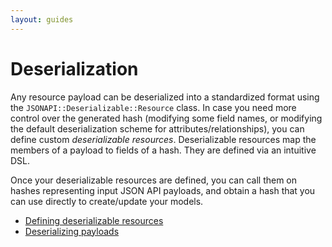 ```yaml
---
layout: guides
---
```

# Deserialization

Any resource payload can be deserialized into a standardized format using the
`JSONAPI::Deserializable::Resource` class. In case you need more control over
the generated hash (modifying some field names, or modifying the default
deserialization scheme for attributes/relationships), you can define custom
*deserializable resources*. Deserializable resources map the members of a
payload to fields of a hash. They are defined via an intuitive DSL.

Once your deserializable resources are defined, you can call them on hashes
representing input JSON API payloads, and obtain a hash that you can use
directly to create/update your models.

- [Defining deserializable resources](guides/deserialization/defining.html)
- [Deserializing payloads](guides/deserialization/deserializing.html)

